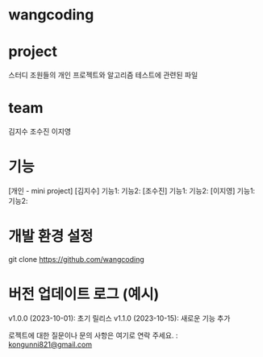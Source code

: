 # wangcoding
# project
스터디 조원들의 개인 프로젝트와 알고리즘 테스트에 관련된 파일

# team
김지수
조수진
이지영

# 기능
[개인 - mini project]
[김지수]
기능1: 
기능2:
[조수진]
기능1:
기능2:
[이지영]
기능1:
기능2:

# 개발 환경 설정
git clone https://github.com/wangcoding

# 버전 업데이트 로그 (예시)
v1.0.0 (2023-10-01): 초기 릴리스
v1.1.0 (2023-10-15): 새로운 기능 추가


로젝트에 대한 질문이나 문의 사항은 여기로 연락 주세요. : kongunni821@gmail.com
